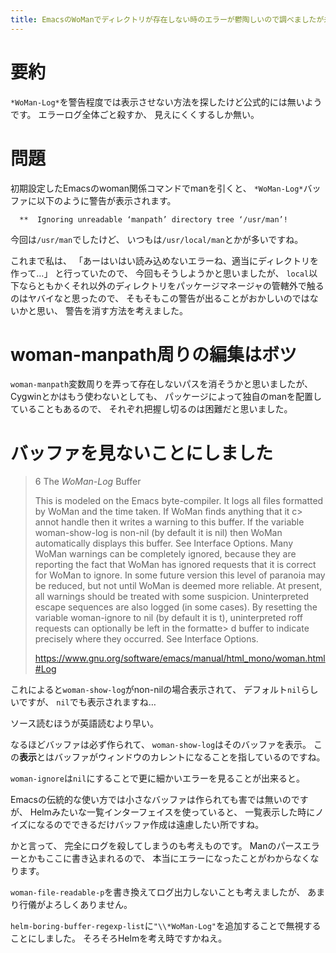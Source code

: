 ```yaml
---
title: EmacsのWoManでディレクトリが存在しない時のエラーが鬱陶しいので調べましたが未解決
---
```


# 要約

`*WoMan-Log*`を警告程度では表示させない方法を探したけど公式的には無いようです。
エラーログ全体ごと殺すか、
見えにくくするしか無い。

# 問題

初期設定したEmacsのwoman関係コマンドでmanを引くと、
`*WoMan-Log*`バッファに以下のように警告が表示されます。

~~~
  **  Ignoring unreadable ‘manpath’ directory tree ‘/usr/man’!
~~~

今回は`/usr/man`でしたけど、
いつもは`/usr/local/man`とかが多いですね。

これまで私は、
「あーはいはい読み込めないエラーね、適当にディレクトリを作って…」
と行っていたので、
今回もそうしようかと思いましたが、
`local`以下ならともかくそれ以外のディレクトリをパッケージマネージャの管轄外で触るのはヤバイなと思ったので、
そもそもこの警告が出ることがおかしいのではないかと思い、
警告を消す方法を考えました。

# woman-manpath周りの編集はボツ

`woman-manpath`変数周りを弄って存在しないパスを消そうかと思いましたが、
Cygwinとかはもう使わないとしても、
パッケージによって独自のmanを配置していることもあるので、
それぞれ把握し切るのは困難だと思いました。

# バッファを見ないことにしました

> 6 The *WoMan-Log* Buffer
>
> This is modeled on the Emacs byte-compiler. It logs all files formatted by WoMan and the time taken. If WoMan finds anything that it c> annot handle then it writes a warning to this buffer. If the variable woman-show-log is non-nil (by default it is nil) then WoMan automatically displays this buffer. See Interface Options. Many WoMan warnings can be completely ignored, because they are reporting the fact that WoMan has ignored requests that it is correct for WoMan to ignore. In some future version this level of paranoia may be reduced, but not until WoMan is deemed more reliable. At present, all warnings should be treated with some suspicion. Uninterpreted escape sequences are also logged (in some cases).
> By resetting the variable woman-ignore to nil (by default it is t), uninterpreted roff requests can optionally be left in the formatte> d buffer to indicate precisely where they occurred. See Interface Options.
>
> <https://www.gnu.org/software/emacs/manual/html_mono/woman.html#Log>

これによると`woman-show-log`がnon-nilの場合表示されて、
デフォルト`nil`らしいですが、
`nil`でも表示されますね…

ソース読むほうが英語読むより早い。

なるほどバッファは必ず作られて、
`woman-show-log`はそのバッファを表示。
この**表示**とはバッファがウィンドウのカレントになることを指しているのですね。

`woman-ignore`は`nil`にすることで更に細かいエラーを見ることが出来ると。

Emacsの伝統的な使い方では小さなバッファは作られても害では無いのですが、
Helmみたいな一覧インターフェイスを使っていると、
一覧表示した時にノイズになるのでできるだけバッファ作成は遠慮したい所ですね。

かと言って、
完全にログを殺してしまうのも考えものです。
Manのパースエラーとかもここに書き込まれるので、
本当にエラーになったことがわからなくなります。

`woman-file-readable-p`を書き換えてログ出力しないことも考えましたが、
あまり行儀がよろしくありません。

`helm-boring-buffer-regexp-list`に`"\\*WoMan-Log"`を追加することで無視することにしました。
そろそろHelmを考え時ですかねえ。
